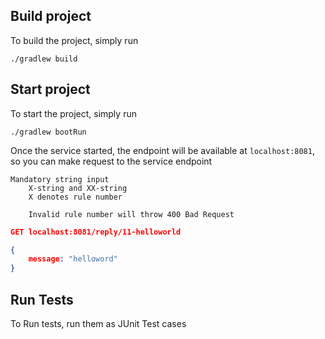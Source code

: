 ## Build project

To build the project, simply run
```
./gradlew build
```

## Start project

To start the project, simply run
```
./gradlew bootRun
```

Once the service started, the endpoint will be available at `localhost:8081`, so you can make request to the service endpoint

```
Mandatory string input
	X-string and XX-string
	X denotes rule number
	
	Invalid rule number will throw 400 Bad Request
```

```json
GET localhost:8081/reply/11-helloworld

{
    message: "helloword"
}
```

## Run Tests

To Run tests, run them as JUnit Test cases